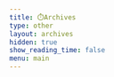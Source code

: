 ```yaml
---
title: ⏱️Archives
type: other
layout: archives
hidden: true
show_reading_time: false
menu: main
---
```

